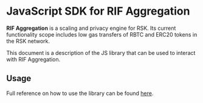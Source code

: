 # JavaScript SDK for RIF Aggregation

**RIF Aggregation** is a scaling and privacy engine for RSK. Its current functionality scope includes low gas transfers
of RBTC and ERC20 tokens in the RSK network.

This document is a description of the JS library that can be used to interact with RIF Aggregation.

## Usage

Full reference on how to use the library can be found [here](https://zksync.io/api/sdk/js/).
